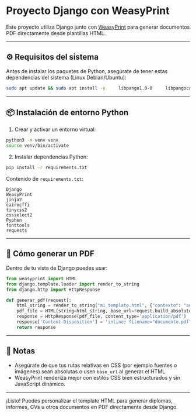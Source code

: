 # Proyecto Django con WeasyPrint

Este proyecto utiliza Django junto con [WeasyPrint](https://weasyprint.org/) para generar documentos PDF directamente desde plantillas HTML.

---

## ⚙️ Requisitos del sistema

Antes de instalar los paquetes de Python, asegúrate de tener estas dependencias del sistema (Linux Debian/Ubuntu):

```bash
sudo apt update && sudo apt install -y     libpango1.0-0     libpangocairo-1.0-0     libcairo2     libgdk-pixbuf2.0-0     libffi-dev     libjpeg-dev     libxml2     libxml2-dev     libxslt1-dev     zlib1g-dev
```

---

## 📦 Instalación de entorno Python

1. Crear y activar un entorno virtual:

```bash
python3 -m venv venv
source venv/bin/activate
```

2. Instalar dependencias Python:

```bash
pip install -r requirements.txt
```

Contenido de `requirements.txt`:

```
Django
WeasyPrint
jinja2
cairocffi
tinycss2
cssselect2
Pyphen
fonttools
requests
```

---

## 🧪 Cómo generar un PDF

Dentro de tu vista de Django puedes usar:

```python
from weasyprint import HTML
from django.template.loader import render_to_string
from django.http import HttpResponse

def generar_pdf(request):
    html_string = render_to_string("mi_template.html", {"contexto": "aquí"})
    pdf_file = HTML(string=html_string, base_url=request.build_absolute_uri()).write_pdf()
    response = HttpResponse(pdf_file, content_type='application/pdf')
    response['Content-Disposition'] = 'inline; filename="documento.pdf"'
    return response
```

---

## 📝 Notas

- Asegúrate de que tus rutas relativas en CSS (por ejemplo fuentes o imágenes) sean absolutas o usen `base_url` al generar el HTML.
- WeasyPrint renderiza mejor con estilos CSS bien estructurados y sin JavaScript dinámico.

---

¡Listo! Puedes personalizar el template HTML para generar diplomas, informes, CVs u otros documentos en PDF directamente desde Django.
